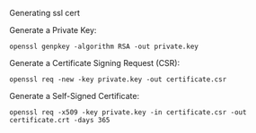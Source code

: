 Generating ssl cert


Generate a Private Key:
```
openssl genpkey -algorithm RSA -out private.key
```

Generate a Certificate Signing Request (CSR):
```
openssl req -new -key private.key -out certificate.csr
```

Generate a Self-Signed Certificate:
```
openssl req -x509 -key private.key -in certificate.csr -out certificate.crt -days 365
```